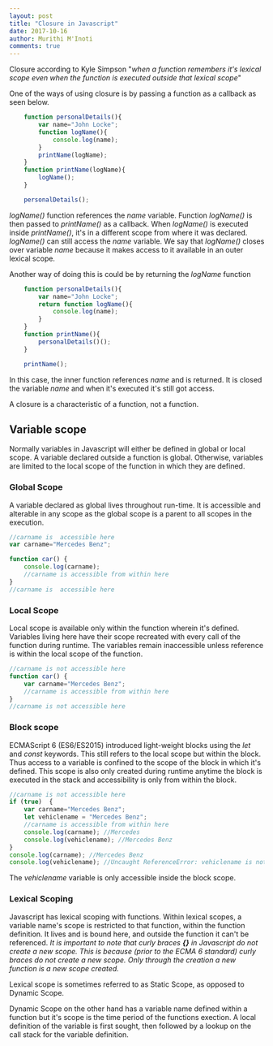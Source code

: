 ```yaml
---
layout: post
title: "Closure in Javascript"
date: 2017-10-16
author: Murithi M'Inoti
comments: true
---
```


Closure according to Kyle Simpson "*when a function remembers it's lexical scope even when the function is executed outside that lexical scope*"

One of the ways of using closure is by passing a function as a callback as seen below.

```javascript
    function personalDetails(){
        var name="John Locke";
        function logName(){
            console.log(name);
        }
        printName(logName);
    }
    function printName(logName){
        logName();
    }

    personalDetails();
```

*logName()* function references the *name* variable. Function *logName()* is then passed to *printName()* as a callback. When *logName()* is executed inside *printName()*, it's in a different scope from where it was declared. *logName()* can still access the *name* variable. We say that *logName()* closes over variable *name* because it makes access to it available in an outer lexical scope.

Another way of doing this is could be by returning the *logName* function

```javascript
    function personalDetails(){
        var name="John Locke";
        return function logName(){
            console.log(name);
        }
    }
    function printName(){
        personalDetails()();
    }

    printName();
```
In this case, the inner function references *name* and is returned. It is closed the variable *name* and when it's executed it's still got access.

A closure is a characteristic of a function, not a function.


## Variable scope

Normally variables in Javascript will either be defined in global or local scope. A variable declared outside a function is global. Otherwise, variables are limited to the local scope of the function in which they are defined. 


### Global Scope

A variable declared as global lives throughout run-time. It is accessible and alterable in any scope as the global scope is a parent to all scopes in the execution. 

```javascript
//carname is  accessible here
var carname="Mercedes Benz";

function car() {
    console.log(carname);
    //carname is accessible from within here
}
//carname is  accessible here
```
### Local Scope

Local scope is available only within the function wherein it's defined. Variables living here have their scope recreated with every call of the function during runtime. The variables remain inaccessible unless reference is within the local scope of the function. 

```javascript
//carname is not accessible here
function car() {
    var carname="Mercedes Benz";
    //carname is accessible from within here
}
//carname is not accessible here
```

### Block scope

ECMAScript 6 (ES6/ES2015) introduced light-weight blocks using the *let* and *const* keywords. This still refers to the local scope but within the block. Thus access to a variable is confined to the scope of the block in which it's defined. This scope is also only created during runtime anytime the block is executed in the stack and accessibility is only from within the block.


```javascript
//carname is not accessible here
if (true)  {
    var carname="Mercedes Benz";
    let vehiclename = "Mercedes Benz";
    //carname is accessible from within here
    console.log(carname); //Mercedes 
    console.log(vehiclename); //Mercedes Benz
}
console.log(carname); //Mercedes Benz
console.log(vehiclename); //Uncaught ReferenceError: vehiclename is not defined
```
The *vehiclename* variable is only accessible inside the block scope.

### Lexical Scoping

Javascript has lexical scoping with functions. Within lexical scopes, a variable name's scope is restricted to that function, within the function definition. It lives and is bound here, and outside the function it can't be referenced.
_It is important to note that curly braces **{}**  in Javascript do not create a new scope. This is because (prior to the ECMA 6 standard) curly braces do not create a new scope. Only through the creation a new function is a new scope created._

Lexical scope is sometimes referred to as Static Scope, as opposed to Dynamic Scope.

Dynamic Scope on the other hand has a variable name defined within a function but it's scope is the time period of the functions exection. A local definition of the variable is first sought, then followed by a lookup on the call stack for the variable definition.

